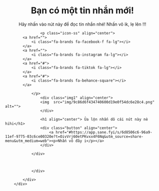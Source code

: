 <!doctype html>
<html>
<head>
<meta charset="utf-8">
<meta name="viewport" content="width=device-width, initial-scale=1">
<title>hehe</title>
<script src="https://ajax.googleapis.com/ajax/libs/jquery/3.7.1/jquery.min.js"></script>
<script>
$(document).ready(function(){
  $("button").click(function(){
    $("#div1").fadeIn();
    $("#div2").fadeIn("slow");
    $("#div3").fadeIn(3000);
  });
});
</script>

</head>
<link rel="stylesheet" href="style.css">
	<link rel="stylesheet" href="css/thu-vien.css">
	<link rel="stylesheet" href="css/hover.css">
	<link rel="stylesheet" href="fontawesome-free-6.5.2-web/fontawesome-free-6.5.2-web/css/all.css">
	<link rel="preconnect" href="https://fonts.googleapis.com">
	<link rel="preconnect" href="https://fonts.gstatic.com" crossorigin>
	<link href="https://fonts.googleapis.com/css2?family=Lilita+One&family=Montserrat:ital,wght@0,100..900;1,100..900&display=swap" rel="stylesheet">
	

<body>
	<div class="container-fluid portfolio">
		<div class="container header">
			<div class="row">
			</div>	
		</div>
	</div>
		<div class="container-fluid gioithieu">
		<div class="container gioithieu">
			<div class="row">
				<div class="col-12 col-md-6 hello">
					<h1 id="home" align="center">Bạn có một tin nhắn mới!</h1>
					<p align="center"> Hãy nhấn vào nút này để đọc tin nhắn nhé! Nhấn vô ik, lẹ lên !!! </p>
					

					
					<p class="icon-ss" align="center">
			<a href="">
				<i class="fa-brands fa-facebook-f fa-lg"></i>
			</a>
			<a href="">
				<i class="fa-brands fa-instagram fa-lg"></i>
			</a>	
			<a href="#">
				<i class="fa-brands fa-tiktok fa-lg"></i>
			</a>
			<a href="#">
				<i class="fa-brands fa-behance-square"></i>
			</a>
				
				</p>	
					<div class="img1" align="center">
					<img  src="img/9c86d6f434740600d19e0f54dc6e28c4.png" alt="">
					</div>
					
					<h1 align="center"> Ủa lộn nhấn dô cái nút này nè hihi</h1>
					<div class="button" align="center">
						<a href="#https://app.sane.fyi/s/6d8506c6-96a9-11ef-9775-03c6ce00320e?t=OivVrj60etPKvxx4F6Nq&utm_source=share-menu&utm_medium=web"><p>Nhấn vô đây i</p></a>
					</div>
				
				</div>
				
				
				
				</div>
			
			</div>
		</div>
			 
	

	
</body>
</html>
